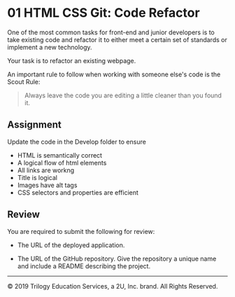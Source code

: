 # 01 HTML CSS Git: Code Refactor

One of the most common tasks for front-end and junior developers is to take existing code and refactor it to either meet a certain set of standards or implement a new technology.

Your task is to refactor an existing webpage. 

An important rule to follow when working with someone else's code is the Scout Rule:

> Always leave the code you are editing a little cleaner than you found it.

## Assignment

Update the code in the Develop folder to ensure

 * HTML is semantically correct
 * A logical flow of html elements
 * All links are workng
 * Title is logical
 * Images have alt tags
 * CSS selectors and properties are efficient

## Review

You are required to submit the following for review:

* The URL of the deployed application.

* The URL of the GitHub repository. Give the repository a unique name and include a README describing the project.

- - -
© 2019 Trilogy Education Services, a 2U, Inc. brand. All Rights Reserved.
